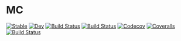 # MC

[![Stable](https://img.shields.io/badge/docs-stable-blue.svg)](https://venuur.github.io/MC.jl/stable)
[![Dev](https://img.shields.io/badge/docs-dev-blue.svg)](https://venuur.github.io/MC.jl/dev)
[![Build Status](https://travis-ci.com/venuur/MC.jl.svg?branch=master)](https://travis-ci.com/venuur/MC.jl)
[![Build Status](https://ci.appveyor.com/api/projects/status/github/venuur/MC.jl?svg=true)](https://ci.appveyor.com/project/venuur/MC-jl)
[![Codecov](https://codecov.io/gh/venuur/MC.jl/branch/master/graph/badge.svg)](https://codecov.io/gh/venuur/MC.jl)
[![Coveralls](https://coveralls.io/repos/github/venuur/MC.jl/badge.svg?branch=master)](https://coveralls.io/github/venuur/MC.jl?branch=master)
[![Build Status](https://api.cirrus-ci.com/github/venuur/MC.jl.svg)](https://cirrus-ci.com/github/venuur/MC.jl)

